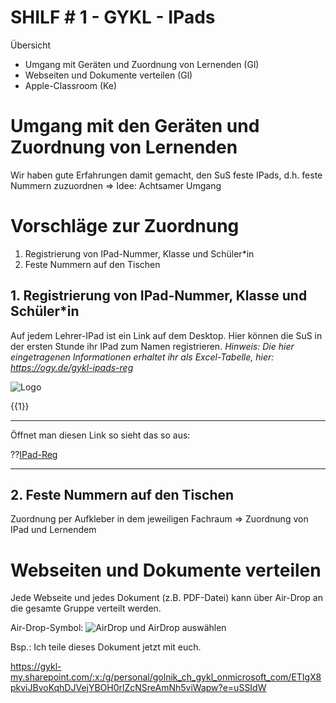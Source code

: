 <!--
author: Christian Golnik

language: de

@style
.lia-effect__circle {
display: none !important;
}

@media (min-width: 600px) {
.newspaper {
column-count: 2;
column-gap: 40px;
column-rule: 1px solid lightblue;
}
}

h1, h2, h3, h4, h5, h6 {
column-span: all;
}

.cb {
break-before: column;
}
@end

mode: Presentation

@onload
window.LIA.settings.font_size = 2
@end

\-->

# SHILF # 1 - GYKL - IPads

Übersicht

- Umgang mit Geräten und Zuordnung von Lernenden (Gl)
- Webseiten und Dokumente verteilen (Gl)
- Apple-Classroom (Ke)

# Umgang mit den Geräten und Zuordnung von Lernenden

Wir haben gute Erfahrungen damit gemacht, den SuS feste IPads, d.h. feste Nummern zuzuordnen => Idee: Achtsamer Umgang

# Vorschläge zur Zuordnung

1. Registrierung von IPad-Nummer, Klasse und Schüler*in
2. Feste Nummern auf den Tischen

## 1\. Registrierung von IPad-Nummer, Klasse und Schüler*in

Auf jedem Lehrer-IPad ist ein Link auf dem Desktop. Hier können die SuS in der ersten Stunde ihr IPad zum Namen registrieren.
*Hinweis: Die hier eingetragenen Informationen erhaltet ihr als Excel-Tabelle, hier: https://ogy.de/gykl-ipads-reg*

![Logo](https://diversewolken.ddns.net/nextcloud/index.php/s/daeDQDtLp6k3BHT/download)

{{1}}

---

Öffnet man diesen Link so sieht das so aus:

??[IPad-Reg](https://forms.microsoft.com/Pages/ResponsePage.aspx?id=OYkUKbuZEE6zqVVLeyuod-N98JNwJnhAr0ZoZo5y2cdUQlE5S05TRUdKSVJQVDJHM0w3UFdPMkdJSS4u)

---

## 2\. Feste Nummern auf den Tischen

Zuordnung per Aufkleber in dem jeweiligen Fachraum => Zuordnung von IPad und Lernendem

# Webseiten und Dokumente verteilen

Jede Webseite und jedes Dokument (z.B. PDF-Datei) kann über Air-Drop an die gesamte Gruppe verteilt werden.

Air-Drop-Symbol: ![AirDrop](https://diversewolken.ddns.net/nextcloud/index.php/s/daeDQDtLp6k3BHT/download) und AirDrop auswählen

Bsp.: Ich teile dieses Dokument jetzt mit euch.

<https://gykl-my.sharepoint.com/:x:/g/personal/golnik_ch_gykl_onmicrosoft_com/ETIgX8pkviJBvoKqhDJVejYBOH0rlZcNSreAmNh5viWapw?e=uSSIdW>
